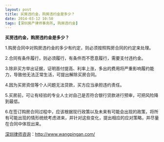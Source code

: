 ```yaml
---
layout: post
title: 买房违约金，购房违约金是多少？
date: 2014-03-12 10:50
tags: [深圳房产律师事务所, 购房违约金]
---
```

<strong>买房违约金，购房违约金是多少？</strong>

1.购房合同中对购房违约金的多少有约定，则必须按照购房合同的约定来处理。

2.合同有条件履行，则必须履行，有条件而不愿意履行，需要支付违约金。

3.除非买方举出证据，证明首付提高、利率上涨，多出的费用将严重影响履约能力，导致他无法正常生活，可提出解除买房合同。

4.因为买房资信等个人问题无法贷款，买方应当承担违约责任。

5.买房前，可让有经验的专业人士对自己是否符合银行贷款进行预审，可把风险降到最低。

6.在签订购房合同过程中，应该根据现行政策以及未来有可能会出现的政策，将所有可能出现的情形统统考虑进来，并针对这些变化，提出相应的应对策略，并尽量在合同中体现出来。

<a href="http://www.wangpingan.com/">深圳律师咨询</a>：<a href="http://www.wangpingan.com/">http://www.wangpingan.com/</a>

